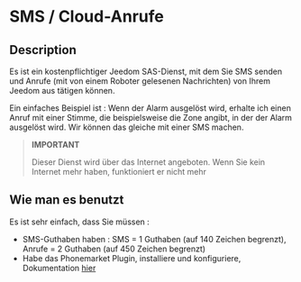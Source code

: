 # SMS / Cloud-Anrufe

## Description

Es ist ein kostenpflichtiger Jeedom SAS-Dienst, mit dem Sie SMS senden und Anrufe (mit von einem Roboter gelesenen Nachrichten) von Ihrem Jeedom aus tätigen können.

Ein einfaches Beispiel ist : Wenn der Alarm ausgelöst wird, erhalte ich einen Anruf mit einer Stimme, die beispielsweise die Zone angibt, in der der Alarm ausgelöst wird. Wir können das gleiche mit einer SMS machen.

> **IMPORTANT**
>
> Dieser Dienst wird über das Internet angeboten. Wenn Sie kein Internet mehr haben, funktioniert er nicht mehr

## Wie man es benutzt 

Es ist sehr einfach, dass Sie müssen : 

- SMS-Guthaben haben  : SMS = 1 Guthaben (auf 140 Zeichen begrenzt), Anrufe = 2 Guthaben (auf 450 Zeichen begrenzt)
- Habe das Phonemarket Plugin, installiere und konfiguriere, Dokumentation [hier](https://jeedom.github.io/plugin-phonemarket/de_DE/)